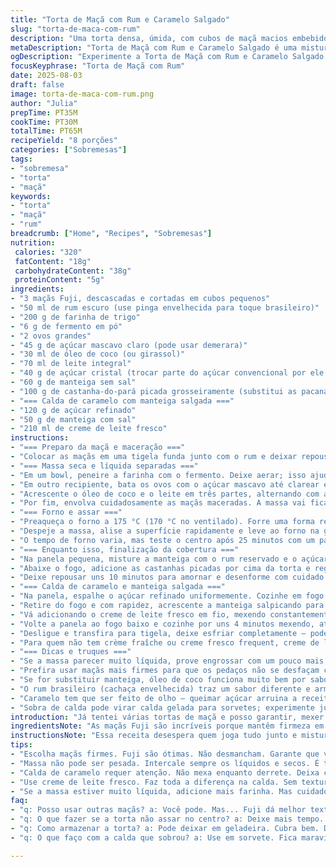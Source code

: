 ```yaml
---
title: "Torta de Maçã com Rum e Caramelo Salgado"
slug: "torta-de-maca-com-rum"
description: "Uma torta densa, úmida, com cubos de maçã macios embebidos em rum. A massa levemente fofa, toque de noz-pecã crocante, tudo finalizado com calda de caramelo com manteiga salgada. Receita reformulada para menos açúcar e ingredientes alternativos, ideal para quem gosta de sabores intensos e texturas contrastantes. Perfeita para servir ainda morna."
metaDescription: "Torta de Maçã com Rum e Caramelo Salgado é uma mistura perfeita de texturas e sabores. Ideal para quem aprecia novidades na cozinha."
ogDescription: "Experimente a Torta de Maçã com Rum e Caramelo Salgado. Uma combinação deliciosa de maçãs, rum e uma calda irresistível. Uma experiência única."
focusKeyphrase: "Torta de Maçã com Rum"
date: 2025-08-03
draft: false
image: torta-de-maca-com-rum.png
author: "Julia"
prepTime: PT35M
cookTime: PT30M
totalTime: PT65M
recipeYield: "8 porções"
categories: ["Sobremesas"]
tags:
- "sobremesa"
- "torta"
- "maçã"
keywords:
- "torta"
- "maçã"
- "rum"
breadcrumb: ["Home", "Recipes", "Sobremesas"]
nutrition: 
 calories: "320"
 fatContent: "18g"
 carbohydrateContent: "38g"
 proteinContent: "5g"
ingredients:
- "3 maçãs Fuji, descascadas e cortadas em cubos pequenos"
- "50 ml de rum escuro (use pinga envelhecida para toque brasileiro)"
- "200 g de farinha de trigo"
- "6 g de fermento em pó"
- "2 ovos grandes"
- "45 g de açúcar mascavo claro (pode usar demerara)"
- "30 ml de óleo de coco (ou girassol)"
- "70 ml de leite integral"
- "40 g de açúcar cristal (trocar parte do açúcar convencional por ele é boa jogada para textura)"
- "60 g de manteiga sem sal"
- "100 g de castanha-do-pará picada grosseiramente (substitui as pacanas)"
- "=== Calda de caramelo com manteiga salgada ==="
- "120 g de açúcar refinado"
- "50 g de manteiga com sal"
- "210 ml de creme de leite fresco"
instructions:
- "=== Preparo da maçã e maceração ==="
- "Colocar as maçãs em uma tigela funda junto com o rum e deixar repousar uns 12 minutos, mexendo de vez em quando para que a fruta absorva bem o álcool sem ficar encharcada. Coe e reserve o líquido separado — isso vai entrar na calda."
- "=== Massa seca e líquida separadas ==="
- "Em um bowl, peneire a farinha com o fermento. Deixe aerar; isso ajuda a massa ficar mais leve, mesmo sendo densa no final."
- "Em outro recipiente, bata os ovos com o açúcar mascavo até clarear e crescer um pouco — o ideal é que fique fofo, ajuda a massa a ganhar textura."
- "Acrescente o óleo de coco e o leite em três partes, alternando com a mistura da farinha, mexendo delicadamente com uma espátula, para não perder o ar incorporado."
- "Por fim, envolva cuidadosamente as maçãs maceradas. A massa vai ficar um pouco líquida — não force, o segredo tá na consistência molhadinha mas não aguada."
- "=== Forno e assar ==="
- "Preaqueça o forno a 175 °C (170 °C no ventilado). Forre uma forma redonda de 20 cm com papel manteiga só no fundo, unte as laterais com manteiga para ajudar na hora de desenformar — assim evita que a torta quebre."
- "Despeje a massa, alise a superfície rapidamente e leve ao forno na grade do meio."
- "O tempo de forno varia, mas teste o centro após 25 minutos com um palito: deve sair limpo ou com migalhas úmidas. Se sair massa crua, deixe mais 5 minutos e veja novamente."
- "=== Enquanto isso, finalização da cobertura ==="
- "Na panela pequena, misture a manteiga com o rum reservado e o açúcar cristal. Leve em fogo médio até borbulhar e formar um xarope levemente espesso - não deixe engrossar demais porque vai endurecer rápido."
- "Abaixe o fogo, adicione as castanhas picadas por cima da torta e regue com essa calda quente para criar aquela camada crocante e úmida."
- "Deixe repousar uns 10 minutos para amornar e desenforme com cuidado."
- "=== Calda de caramelo e manteiga salgada ==="
- "Na panela, espalhe o açúcar refinado uniformemente. Cozinhe em fogo médio sem mexer até derreter e ganhar uma cor âmbar forte, porém sem queimar - cheiro de queimado é definitivo pra dar errado."
- "Retire do fogo e com rapidez, acrescente a manteiga salpicando para misturar e dê uma mexida rápida com colher de pau."
- "Vá adicionando o creme de leite fresco em fio, mexendo constantemente para evitar choque térmico e possíveis grumos."
- "Volte a panela ao fogo baixo e cozinhe por uns 4 minutos mexendo, até a calda ficar cremosa e brilhante."
- "Desligue e transfira para tigela, deixe esfriar completamente — pode guardar na geladeira por até 5 dias; na hora aqueça só um pouco antes de servir."
- "Para quem não tem crème fraîche ou creme fresco frequent, creme de leite pasteurizado normal pode funcionar, mas textura fica menos rica."
- "=== Dicas e truques ==="
- "Se a massa parecer muito líquida, prove engrossar com um pouco mais de farinha — vá com calma, o importante é incorporar as maçãs úmidas e o rum no ponto certo."
- "Prefira usar maçãs mais firmes para que os pedaços não se desfaçam completamente, contrário do que muitos pensam."
- "Se for substituir manteiga, óleo de coco funciona muito bem por sabor e ponto de fusão, mas deixe aroma suave para não dominar o perfil."
- "O rum brasileiro (cachaça envelhecida) traz um sabor diferente e armadilha boa para usar em contextos locais."
- "Caramelo tem que ser feito de olho — queimar açúcar arruina a receita, ficar pálido deixa doce demais e sem cor."
- "Sobra de calda pode virar calda gelada para sorvetes; experimente junto com frutas vermelhas, fica mara."
introduction: "Já tentei várias tortas de maçã e posso garantir, mexer com maçã na massa é sempre questão de timing e textura. A ideia aqui veio de um ensaio, trocando o tradicional Cortland por Fuji, porque achei que traz mais crocância e uma acidez ótima para o contraste com a calda de caramelo. A maceração com rum não pode ser só dizer que vai, tem que sentir o aroma na cozinha - sinal que tá pegando sabor. Massa aerada, mas densa, cubos de maçã quase as estrelas do bolo, cobertura crocante por causa das castanhas brasileiras – nada de pacana por aqui, que pouca gente tem fácil. Melhor ainda, a calda de caramelo salgado, facinho de fazer, pode ser um desafio para quem não tem prática, mas vale o esforço. Mantive o preparo enxuto porque é daqueles que quer tirar cheiro de fruta na casa e ficar com o molho preparando salto de caramelo. Forno quente, vigilância constante. Eu corto a paciência às vezes para não deixar queimar. Vai entender a doçura na hora certa, a textura da maçã quase cremosa, a crocância do caramelo. É pra entrar na loucura gastronômica de casa."
ingredientsNote: "As maçãs Fuji são incríveis porque mantêm firmeza em cozimento – você vai notar que não desmancham feito purê. Tentar substituí-las por maçã-gala ou verde pode alterar o resultado final, a acidez e textura sofrem impacto direto. O rum pode ser substituído por conhaque ou cachaça envelhecida para variar o aroma e aproveitar ingredientes do Brasil, mantendo o espírito da receita com toque local. No caso do óleo, óleo de coco desodorizado é a melhor pedida, não interfere no sabor, mas óleo de girassol ou canola também funciona. Para as nozes, castanha-do-pará dão um toque brasileiro, e caso não tenha, pode usar nozes comuns, amêndoas – vai depender do que tem em casa, adapte para sua despensa. Açúcares foram ajustados, parte use o mascavo e parte o cristal para uma mistura que traz estrutura e aroma, sem deixar muito doce nem pesado. Manteiga sem sal é sempre melhor para controlar o sal na receita, mas se você usar manteiga com sal, diminua a quantidade de sal na calda para equilibrar. Creme de leite fresco é obrigatório para essa calda, creme de leite convencional tem menos gordura e a calda pode perder consistência. Se não tiver fermento, bicarbonato com ácido cítrico ou vinagre pode substituir, mas fermento químico é mais prático e garante textura certa."
instructionsNote: "Essa receita desespera quem joga tudo junto e mistura demais. Massa aerada é questão de bater os ovos com açúcar até subir, mas cuidado para não bater demais ou pouco. A peneira na farinha é truque minha que aprendi para evitar bola de farinha e deixar a massa mais leve. Alternar líquidos e secos evita massas pesadas e desestruturadas — um erro clássico que faz o bolo ficar denso demais ou cru no centro. O forno deve estar quente antes de colocar a massa, e o papel manteiga no fundo evita grudação, mas untar lateral ajuda a manter formato e não trincar na hora de desenformar. O tempo de forno é indicativo; cheiro adocicado no ar e cor dourada da massa indicam quando abrir o forno para teste do palito. Quanto à calda, mexer o açúcar durante derretimento é erro fatal, dá cristalização; deve deixá-lo quieto para derreter uniforme, só inclinar a panela para ajudar o fluxo. E na hora de juntar creme e manteiga, faz rápido para não endurecer. A calda deve ficar brilhante, lisa, com aquela espessura aveludada, não líquida nem parecendo açúcar queimado. Na dúvida, leve em fogo bem baixo mais um pouco, até ajustar. Se queimar, tem que recomeçar. No geral, tudo é questão de sentir a massa na mão, ver a cor da torta, ouvir o estalo do açúcar no fogo. É prática, uma receita que te joga em vários níveis de atenção e tenta não te deixar desligar. Vale cada passo, ainda mais quando prova as texturas misturadas no final."
tips:
- "Escolha maçãs firmes. Fuji são ótimas. Não desmancham. Garante que você morde. Textura é crucial. Se for usar Gala ou Verde, saiba que o resultado muda. Acidez e firmeza, muito diferentes."
- "Massa não pode ser pesada. Intercale sempre os líquidos e secos. É truque que aprendi. Isso dá leveza. Cuidado para não bater demais. Mistura errada também arruína. Foque na textura e leveza."
- "Calda de caramelo requer atenção. Não mexa enquanto derrete. Deixa cristalizar, tudo vai pro espaço. E se queimar, começa do zero. Despejar creme rápido ajuda. Controle o calor para não talhar."
- "Use creme de leite fresco. Faz toda a diferença na calda. Sem textura rica. Pode substituir por pasteurizado na falta. Mas não é a mesma coisa. Consistência e sabor são afetados, fique ligado."
- "Se a massa estiver muito líquida, adicione mais farinha. Mas cuidado. Incorpore devagar. Não quebre o ar que você já conseguiu. E sempre prove a massa antes de colocar no forno."
faq:
- "q: Posso usar outras maçãs? a: Você pode. Mas... Fuji dá melhor textura. Gala e Verde mudam tudo. Acidez é diferente. Isso impacta o sabor."
- "q: O que fazer se a torta não assar no centro? a: Deixe mais tempo. Mas teste sempre. Olhe a cor. Cheiro doce é sinal de que tá quase lá. Palito deve sair limpo."
- "q: Como armazenar a torta? a: Pode deixar em geladeira. Cubra bem. Dura até 3 dias. Deixa sair o frio antes de comer. Para aquecer, 5 min no forno, bem goloso."
- "q: O que faço com a calda que sobrou? a: Use em sorvete. Fica maravilhoso. Mistura com frutas. Ou guarde na geladeira. Até 5 dias também. Aqueça antes de usar novamente."

---
```

